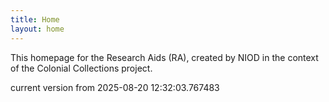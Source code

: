 ```yaml
---
title: Home
layout: home
---
```


This homepage for the Research Aids (RA), created by NIOD in the context of the Colonial Collections project. 


current version from 2025-08-20 12:32:03.767483